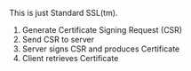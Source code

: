 This is just Standard SSL(tm).

1. Generate Certificate Signing Request (CSR)
2. Send CSR to server
3. Server signs CSR and produces Certificate
4. Client retrieves Certificate
